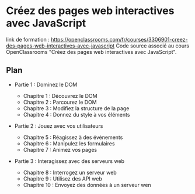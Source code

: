 # Créez des pages web interactives avec JavaScript
link de formation : https://openclassrooms.com/fr/courses/3306901-creez-des-pages-web-interactives-avec-javascript
Code source associé au cours OpenClassrooms "Créez des pages web interactives avec JavaScript".

## Plan

* Partie 1 : Dominez le DOM

    * Chapitre 1 : Découvrez le DOM
    * Chapitre 2 : Parcourez le DOM
    * Chapitre 3 : Modifiez la structure de la page
    * Chapitre 4 : Donnez du style à vos éléments

* Partie 2 : Jouez avec vos utilisateurs

    * Chapitre 5 : Réagissez à des évènements
    * Chapitre 6 : Manipulez les formulaires
    * Chapitre 7 : Animez vos pages

* Partie 3 : Interagissez avec des serveurs web

    * Chapitre 8 : Interrogez un serveur web
    * Chapitre 9 : Utilisez des API web
    * Chapitre 10 : Envoyez des données à un serveur wen
